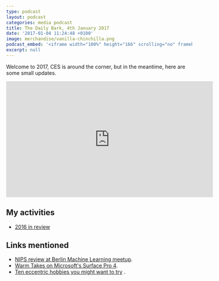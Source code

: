 ```yaml
---
type: podcast
layout: podcast
categories: media podcast
title: The Daily Bark, 4th January 2017
date: '2017-01-04 11:24:48 +0100'
image: merchandise/vanilla-chinchilla.png
podcast_embed: '<iframe width="100%" height="166" scrolling="no" frameborder="no" src="https://w.soundcloud.com/player/?url=https%3A//api.soundcloud.com/tracks/300861032&amp;color=ff5500&amp;auto_play=false&amp;hide_related=false&amp;show_comments=true&amp;show_user=true&amp;show_reposts=false"></iframe>'
excerpt: null
---
```


Welcome to 2017, CES is around the corner, but in the meantime, here are some small updates.

<iframe width="560" height="315" src="https://www.youtube.com/embed/RckygbegGe0" frameborder="0" allowfullscreen="">
</iframe>

## My activities

- [2016 in review](/2016-in-review)

## Links mentioned

- [NIPS review at Berlin Machine Learning meetup](https://www.meetup.com/berlin-machine-learning/events/234989377/).
- [Warm Takes on Microsoft's Surface Pro 4](https://medium.com/@searls/warm-takes-on-microsofts-surface-pro-4-580f77634d2c#.6orebrov1).
- [Ten eccentric hobbies you might want to try](https://www.bbc.co.uk/programmes/articles/1dSmWZvwZzKdnhHZyjwNQdn/ten-eccentric-hobbies-you-might-want-to-try) .
